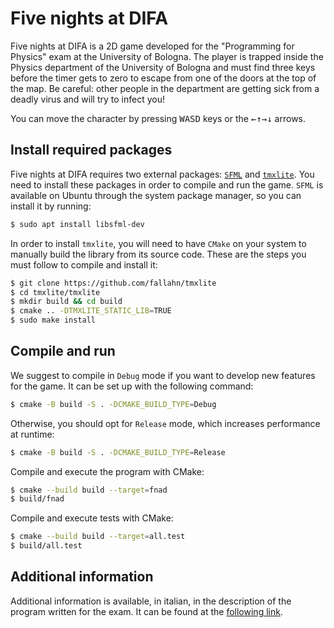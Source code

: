 # Five nights at DIFA
Five nights at DIFA is a 2D game developed for the "Programming for Physics" exam at the University of Bologna. The player is trapped inside the Physics department of the University of Bologna and must find three keys before the timer gets to zero to escape from one of the doors at the top of the map. Be careful: other people in the department are getting sick from a deadly virus and will try to infect you!

You can move the character by pressing <kbd>W</kbd><kbd>A</kbd><kbd>S</kbd><kbd>D</kbd> keys or the <kbd>&#8592;</kbd><kbd>&#8593;</kbd><kbd>&#8594;</kbd><kbd>&#8595;</kbd> arrows.

## Install required packages
Five nights at DIFA requires two external packages: [`SFML`](https://sfml-dev.org) and [`tmxlite`](https://github.com/fallahn/tmxlite). You need to install these packages in order to compile and run the game. `SFML` is available on Ubuntu through the system package manager, so you can install it by running:
```bash
$ sudo apt install libsfml-dev
```
In order to install `tmxlite`, you will need to have `CMake` on your system to manually build the library from its source code. These are the steps you must follow to compile and install it:
```bash
$ git clone https://github.com/fallahn/tmxlite
$ cd tmxlite/tmxlite
$ mkdir build && cd build
$ cmake .. -DTMXLITE_STATIC_LIB=TRUE
$ sudo make install
```

## Compile and run
We suggest to compile in `Debug` mode if you want to develop new features for the game. It can be set up with the following command:

```bash
$ cmake -B build -S . -DCMAKE_BUILD_TYPE=Debug
```

Otherwise, you should opt for `Release` mode, which increases performance at runtime:

```bash
$ cmake -B build -S . -DCMAKE_BUILD_TYPE=Release
```

Compile and execute the program with CMake:

```bash
$ cmake --build build --target=fnad
$ build/fnad
```

Compile and execute tests with CMake:

```bash
$ cmake --build build --target=all.test
$ build/all.test
```

## Additional information
Additional information is available, in italian, in the description of the program written for the exam. It can be found at the [following link](https://luckeedev.github.io/LuTeX/fnad.pdf).
